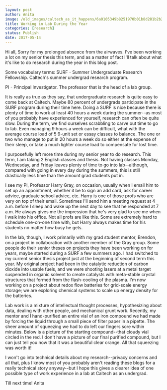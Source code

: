 ```yaml
---
layout: post
author: Anita
image: /old_images/caltech_as_it_happens/6a0105349b8251970b01b8d281b2b2970c.jpg
title: Working in Lab During the Year
categories: [research]
status: Publish
date: 2017-05-14
---
```


Hi all,
Sorry for my prolonged absence from the airwaves. I've been working a lot on my senior thesis this term, and as a matter of fact I'll talk about what it's like to do research during the year in this blog post.

Some vocabulary terms:
SURF - Summer Undergraduate Research Fellowship. Caltech's summer undergrad research program.

PI - Principal Investigator. The professor that is the head of a lab group.

It is really as true as they say, that undergraduate research is quite easy to come back at Caltech. Maybe 80 percent of undergrads participate in the SURF program during their time here. Doing a SURF is nice because there is plenty of time to work at least 40 hours a week during the summer--as most of you probably have experienced for yourself, research can often be quite slow. During the term, we find ourselves scrabbling to carve out time to go to lab. Even managing 9 hours a week can be difficult, what with the average course load of 5 9-unit set or essay classes to balance. The one or two who manage to put in 20 hours a week do so either at the expense of their sleep, or take a much lighter course load to compensate for lost time.

I purposefully left more time during my senior year to do research. This term, I am taking 2 English classes and thesis. Not having classes Monday, Wednesday, and Friday leaves plenty of time to go into lab--although, compared with going in every day during the summers, this is still drastically less time than the amount grad students put in.

I see my PI, Professor Harry Gray, on occasion, usually when I email him to set up an appointment, whether it be to sign an add card, ask for career advice, graduate school advice, etc. Harry is one of those profs who are very on top of their email. Sometimes I'll send him a meeting request at 4 a.m. before I sleep and wake up the next day to see that he responded at 7 a.m. He always gives me the impression that he's very glad to see me when I walk into his office. Not all profs are like this. Some are extremely hard to schedule one-on-one time with, but Harry always makes time for his students no matter how busy he gets.

In the lab, though, I work primarily with my grad student mentor, Brendon, on a project in collaboration with another member of the Gray group. Some people do their senior theses on projects they have been working on for years, maybe started during a SURF a few summers ago. I had switched to my current senior thesis project just at the beginning of second term this year. My original project had been in the catalytic reduction of carbon dioxide into usable fuels, and we were shooting lasers at a metal target suspended in organic solvent to create catalysts with meta-stable crystal structures that formed from the flash-cooling of the plasma. I'm now working on a project about redox flow batteries for grid-scale energy storage; we are exploring chemical systems to scale up energy density for the batteries.

Lab work is a mixture of intellectual thought processes, hypothesizing about data, dealing with other people, and mechanical grunt work. Recently, my mentor and I hand-purified an entire vial of an iron compound we had made by forcing the liquid through a small piece of filter paper in a pipette. The sheer amount of squeezing we had to do left our fingers sore within minutes. Below is a picture of the starting compound--that cloudy vial circled in the red. I don't have a picture of our final purified compound, but I can just tell you now that it was a beautiful clear orange. All that squeezing was worth it!

I won't go into technical details about my research--privacy concerns and all that, plus I know most of you probably aren't reading these blogs for a really technical story anyway--but I hope this gives a clearer idea of one possible type of work experience in a lab at Caltech as an undergrad.

Till next time!
Anita
